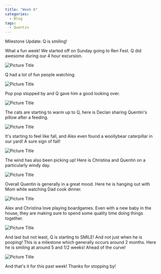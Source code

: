 ```yaml
---
title: "Week 6"
categories:
  - Blog
tags:
  - Quentin
---
```


Milestone Update: Q is smiling!

What a fun week! We started off on Sunday going to Ren Fest. Q did awesome during our 4 hour excursion.

![Picture Title](/assets/images/renfest.jpg)

Q had a lot of fun people watching.

![Picture Title](/assets/images/q_renfest.jpg)

Pop pop stopped by and Q gave him a good looking over.

![Picture Title](/assets/images/q_glenn.jpg)

The cats are starting to warm up to Q, here is Declan sharing Quentin's pillow after a feeding.

![Picture Title](/assets/images/q_declan.jpg)

It's starting to feel like fall, and Alex even found a woollybear caterpillar in our yard! A sure sign of fall!

![Picture Title](/assets/images/wollybear.jpg)

The wind has also been picking up! Here is Christina and Quentin on a particularly windy day.

![Picture Title](/assets/images/q_windy_day.jpg)

Overall Quentin is generally in a great mood. Here he is hanging out with Mom while watching Dad cook dinner.

![Picture Title](/assets/images/q8.jpg)

Alex and Christina love playing boardgames. Even with a new baby in the house, they are making sure to spend some quality time doing things together.

![Picture Title](/assets/images/agricola.jpg)

And last but not least, Q is starting to SMILE! And not just when he is pooping! This is a milestone which generally occurs around 2 months. Here he is smiling at around 5 and 1/2 weeks! Ahead of the curve!

![Picture Title](/assets/images/q_smile.jpg)

And that's it for this past week! Thanks for stopping by!
